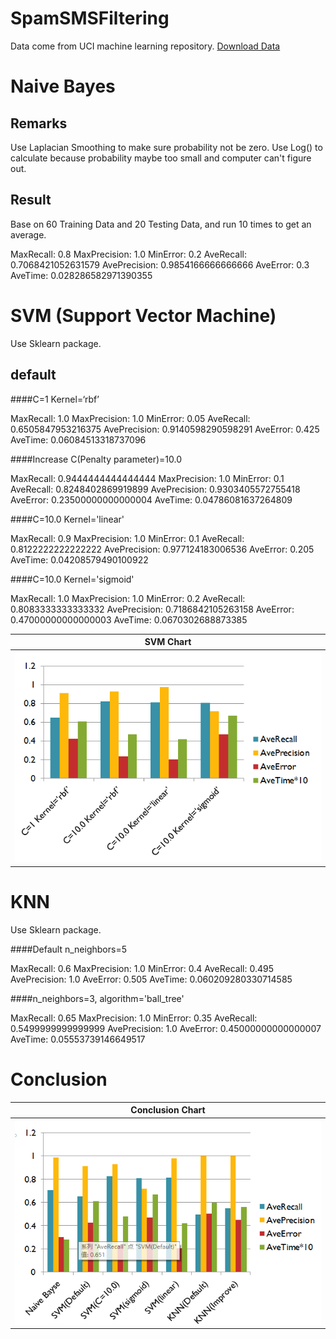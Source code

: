 SpamSMSFiltering
=========

Data come from UCI machine learning repository.
[Download Data](https://archive.ics.uci.edu/ml/datasets/SMS+Spam+Collection)

Naive Bayes
===

Remarks
---

Use Laplacian  Smoothing to make sure probability not be zero.
Use Log() to calculate because probability maybe too small and computer can't figure out. 

Result
---

Base on 60 Training Data and 20 Testing Data, and run 10 times to get an average.

MaxRecall: 0.8
MaxPrecision: 1.0
MinError: 0.2
AveRecall: 0.7068421052631579
AvePrecision: 0.9854166666666666
AveError: 0.3
AveTime: 0.028286582971390355

SVM (Support Vector Machine)
===

Use Sklearn package.

default
---

####C=1 Kernel=‘rbf’

MaxRecall: 1.0
MaxPrecision: 1.0
MinError: 0.05
AveRecall: 0.6505847953216375
AvePrecision: 0.9140598290598291
AveError: 0.425
AveTime: 0.06084513318737096

####Increase C(Penalty parameter)=10.0

MaxRecall: 0.9444444444444444
MaxPrecision: 1.0
MinError: 0.1
AveRecall: 0.8248402869919899
AvePrecision: 0.9303405572755418
AveError: 0.23500000000000004
AveTime: 0.04786081637264809

####C=10.0 Kernel='linear'

MaxRecall: 0.9
MaxPrecision: 1.0
MinError: 0.1
AveRecall: 0.8122222222222222
AvePrecision: 0.977124183006536
AveError: 0.205
AveTime: 0.04208579490100922

####C=10.0 Kernel='sigmoid'

MaxRecall: 1.0
MaxPrecision: 1.0
MinError: 0.2
AveRecall: 0.8083333333333332
AvePrecision: 0.7186842105263158
AveError: 0.47000000000000003
AveTime: 0.0670302688873385

|               SVM Chart            |
|:----------------------------------:|
| ![Simple Example](pic/SVM.png)     |

KNN
===
Use Sklearn package.

####Default n_neighbors=5

MaxRecall: 0.6
MaxPrecision: 1.0
MinError: 0.4
AveRecall: 0.495
AvePrecision: 1.0
AveError: 0.505
AveTime: 0.060209280330714585

####n_neighbors=3, algorithm='ball_tree'

MaxRecall: 0.65
MaxPrecision: 1.0
MinError: 0.35
AveRecall: 0.5499999999999999
AvePrecision: 1.0
AveError: 0.45000000000000007
AveTime: 0.05553739146649517

Conclusion
====

|        Conclusion Chart            |
|:----------------------------------:|
| ![Conclusion](pic/Conclusion.png)  |

